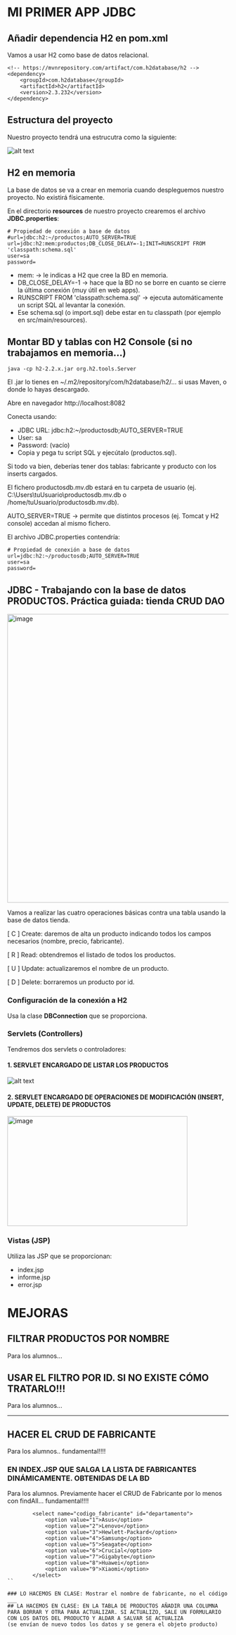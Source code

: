 # MI PRIMER APP JDBC

## Añadir dependencia H2 en pom.xml

Vamos a usar H2 como base de datos relacional.

```
<!-- https://mvnrepository.com/artifact/com.h2database/h2 -->
<dependency>
    <groupId>com.h2database</groupId>
    <artifactId>h2</artifactId>
    <version>2.3.232</version>
</dependency>
```

## Estructura del proyecto

Nuestro proyecto tendrá una estrucutra como la siguiente:

![alt text](image.png)


## H2 en memoria

La base de datos se va a crear en memoria cuando despleguemos nuestro proyecto. No existirá físicamente.

En el directorio **resources** de nuestro proyecto crearemos el archivo **JDBC.properties**:

```
# Propiedad de conexión a base de datos
#url=jdbc:h2:~/productos;AUTO_SERVER=TRUE
url=jdbc:h2:mem:productos;DB_CLOSE_DELAY=-1;INIT=RUNSCRIPT FROM 'classpath:schema.sql'
user=sa
password=

```
- mem: → le indicas a H2 que cree la BD en memoria.
- DB_CLOSE_DELAY=-1 → hace que la BD no se borre en cuanto se cierre la última conexión (muy útil en web apps).
- RUNSCRIPT FROM 'classpath:schema.sql' → ejecuta automáticamente un script SQL al levantar la conexión.
- Ese schema.sql (o import.sql) debe estar en tu classpath (por ejemplo en src/main/resources).

## Montar BD y tablas con H2 Console (si no trabajamos en memoria...)

```
java -cp h2-2.2.x.jar org.h2.tools.Server
```

El .jar lo tienes en ~/.m2/repository/com/h2database/h2/... si usas Maven, o donde lo hayas descargado.

Abre en navegador http://localhost:8082

Conecta usando:

- JDBC URL: jdbc:h2:~/productosdb;AUTO_SERVER=TRUE
- User: sa
- Password: (vacío)
- Copia y pega tu script SQL y ejecútalo (productos.sql).

Si todo va bien, deberías tener dos tablas: fabricante y producto con los inserts cargados.

El fichero productosdb.mv.db estará en tu carpeta de usuario (ej. C:\Users\tuUsuario\productosdb.mv.db o /home/tuUsuario/productosdb.mv.db).

AUTO_SERVER=TRUE → permite que distintos procesos (ej. Tomcat y H2 console) accedan al mismo fichero.

El archivo JDBC.properties contendría:


```
# Propiedad de conexión a base de datos
url=jdbc:h2:~/productosdb;AUTO_SERVER=TRUE
user=sa
password=
```


## JDBC - Trabajando con la base de datos PRODUCTOS. Práctica guiada: tienda CRUD DAO

<img width="767" height="657" alt="image" src="https://github.com/user-attachments/assets/7e1fa7a9-7a38-4213-beca-31984db79dc8" />

Vamos a realizar las cuatro operaciones básicas contra una tabla usando la base de datos tienda.

[ C ] Create: daremos de alta un producto indicando todos los campos necesarios (nombre, precio, fabricante).

[ R ] Read: obtendremos el listado de todos los productos.

[ U ] Update: actualizaremos el nombre de un producto.

[ D ] Delete: borraremos un producto por id.

### Configuración de la conexión a H2

Usa la clase **DBConnection** que se proporciona.


### Servlets (Controllers)

Tendremos dos servlets o controladores:

#### 1. SERVLET ENCARGADO DE LISTAR LOS PRODUCTOS

![alt text](image-1.png)

#### 2. SERVLET ENCARGADO DE OPERACIONES DE MODIFICACIÓN (INSERT, UPDATE, DELETE) DE PRODUCTOS

   <img width="410" height="250" alt="image" src="https://github.com/user-attachments/assets/b317d000-5e33-4248-8401-f511d6beba1c" />


### Vistas (JSP)

Utiliza las JSP que se proporcionan:
- index.jsp
- informe.jsp
- error.jsp

# MEJORAS

## FILTRAR PRODUCTOS POR NOMBRE
Para los alumnos...
## USAR EL FILTRO POR ID. SI NO EXISTE CÓMO TRATARLO!!!
Para los alumnos...
___

## HACER EL CRUD DE FABRICANTE
Para los alumnos.. fundamental!!!!
### EN INDEX.JSP QUE SALGA LA LISTA DE FABRICANTES DINÁMICAMENTE. OBTENIDAS DE LA BD
Para los alumnos. Previamente hacer el CRUD de Fabricante por lo menos con findAll... fundamental!!!!

```
        <select name="codigo_fabricante" id="departamento">
            <option value="1">Asus</option>
            <option value="2">Lenovo</option>
            <option value="3">Hewlett-Packard</option>
            <option value="4">Samsung</option>
            <option value="5">Seagate</option>
            <option value="6">Crucial</option>
            <option value="7">Gigabyte</option>
            <option value="8">Huawei</option>
            <option value="9">Xiaomi</option>
        </select>
`` 

### LO HACEMOS EN CLASE: Mostrar el nombre de fabricante, no el código
___
## LA HACEMOS EN CLASE: EN LA TABLA DE PRODUCTOS AÑADIR UNA COLUMNA PARA BORRAR Y OTRA PARA ACTUALIZAR. SI ACTUALIZO, SALE UN FORMULARIO CON LOS DATOS DEL PRODUCTO Y ALDAR A SALVAR SE ACTUALIZA 
(se envían de nuevo todos los datos y se genera el objeto producto)
